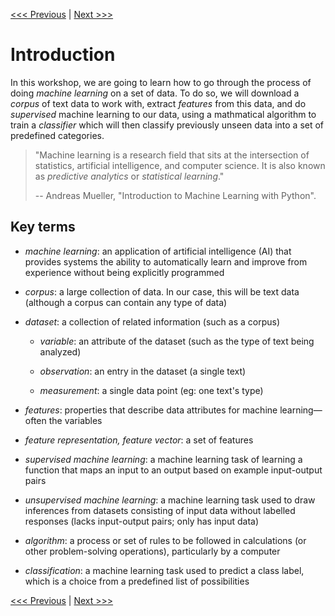[<<< Previous](../README.md) | [Next >>>](2-installation.md)

# Introduction

In this workshop, we are going to learn how to go through the process of doing *machine learning* on a set of data.   To do so, we will download a *corpus* of text data to work with, extract *features* from this data, and do *supervised* machine learning to our data, using a mathmatical algorithm to train a *classifier* which will then classify previously unseen data into a set of predefined categories.



> "Machine learning is a research field that sits at the intersection of statistics, artificial intelligence, and computer science. It is also known as *predictive analytics* or *statistical learning*."
> 
> -- Andreas Mueller, "Introduction to Machine Learning with Python".

## Key terms
- *machine learning*: an application of artificial intelligence (AI) that provides systems the ability to automatically learn and improve from experience without being explicitly programmed

- *corpus*: a large collection of data.  In our case, this will be text data (although a corpus can contain any type of data)

- *dataset*: a collection of related information (such as a corpus)

    - *variable*: an attribute of the dataset (such as the type of text being analyzed)

    - *observation*: an entry in the dataset (a single text)

    - *measurement*: a single data point (eg: one text's type)

- *features*: properties that describe data attributes for machine learning—often the variables

- *feature representation, feature vector*: a set of features


- *supervised machine learning*:  a machine learning task of learning a function that maps an input to an output based on example input-output pairs

- *unsupervised machine learning*: a machine learning task used to draw inferences from datasets consisting of input data without labelled responses (lacks input-output pairs; only has input data)


- *algorithm*: a process or set of rules to be followed in calculations (or other problem-solving operations), particularly by a computer


- *classification*: a machine learning task used to predict a class label, which is a choice from a predefined list of possibilities

[<<< Previous](../README.md) | [Next >>>](2-installation.md)

